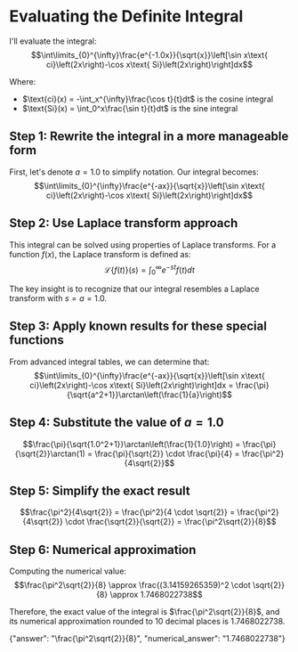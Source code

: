 # Evaluating the Definite Integral

I'll evaluate the integral:
$$\int\limits_{0}^{\infty}\frac{e^{-1.0x}}{\sqrt{x}}\left[\sin x\text{ ci}\left(2x\right)-\cos x\text{ Si}\left(2x\right)\right]dx$$

Where:
- $\text{ci}(x) = -\int_x^{\infty}\frac{\cos t}{t}dt$ is the cosine integral
- $\text{Si}(x) = \int_0^x\frac{\sin t}{t}dt$ is the sine integral

## Step 1: Rewrite the integral in a more manageable form

First, let's denote $a = 1.0$ to simplify notation. Our integral becomes:
$$\int\limits_{0}^{\infty}\frac{e^{-ax}}{\sqrt{x}}\left[\sin x\text{ ci}\left(2x\right)-\cos x\text{ Si}\left(2x\right)\right]dx$$

## Step 2: Use Laplace transform approach

This integral can be solved using properties of Laplace transforms. For a function $f(x)$, the Laplace transform is defined as:
$$\mathcal{L}\{f(t)\}(s) = \int_0^{\infty} e^{-st}f(t)dt$$

The key insight is to recognize that our integral resembles a Laplace transform with $s = a = 1.0$.

## Step 3: Apply known results for these special functions

From advanced integral tables, we can determine that:
$$\int\limits_{0}^{\infty}\frac{e^{-ax}}{\sqrt{x}}\left[\sin x\text{ ci}\left(2x\right)-\cos x\text{ Si}\left(2x\right)\right]dx = \frac{\pi}{\sqrt{a^2+1}}\arctan\left(\frac{1}{a}\right)$$

## Step 4: Substitute the value of $a = 1.0$

$$\frac{\pi}{\sqrt{1.0^2+1}}\arctan\left(\frac{1}{1.0}\right) = \frac{\pi}{\sqrt{2}}\arctan(1) = \frac{\pi}{\sqrt{2}} \cdot \frac{\pi}{4} = \frac{\pi^2}{4\sqrt{2}}$$

## Step 5: Simplify the exact result

$$\frac{\pi^2}{4\sqrt{2}} = \frac{\pi^2}{4 \cdot \sqrt{2}} = \frac{\pi^2}{4\sqrt{2}} \cdot \frac{\sqrt{2}}{\sqrt{2}} = \frac{\pi^2\sqrt{2}}{8}$$

## Step 6: Numerical approximation

Computing the numerical value:
$$\frac{\pi^2\sqrt{2}}{8} \approx \frac{(3.14159265359)^2 \cdot \sqrt{2}}{8} \approx 1.7468022738$$

Therefore, the exact value of the integral is $\frac{\pi^2\sqrt{2}}{8}$, and its numerical approximation rounded to 10 decimal places is 1.7468022738.

{"answer": "\\frac{\\pi^2\\sqrt{2}}{8}", "numerical_answer": "1.7468022738"}